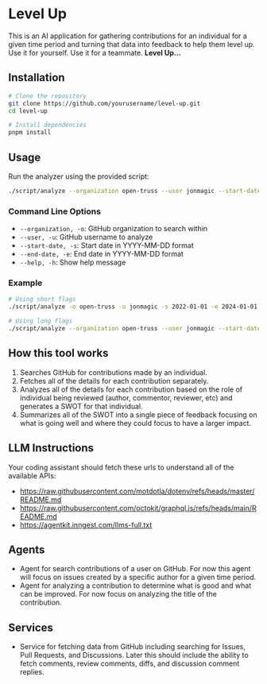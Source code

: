 # Level Up

This is an AI application for gathering contributions for an individual for a given time period and turning that data into feedback to help them level up. Use it for yourself. Use it for a teammate. **Level Up...**

## Installation

```bash
# Clone the repository
git clone https://github.com/yourusername/level-up.git
cd level-up

# Install dependencies
pnpm install
```

## Usage

Run the analyzer using the provided script:

```bash
./script/analyze --organization open-truss --user jonmagic --start-date 2024-03-01 --end-date 2024-03-31
```

### Command Line Options

- `--organization, -o`: GitHub organization to search within
- `--user, -u`: GitHub username to analyze
- `--start-date, -s`: Start date in YYYY-MM-DD format
- `--end-date, -e`: End date in YYYY-MM-DD format
- `--help, -h`: Show help message

### Example

```bash
# Using short flags
./script/analyze -o open-truss -u jonmagic -s 2022-01-01 -e 2024-01-01

# Using long flags
./script/analyze --organization open-truss --user jonmagic --start-date 2022-01-01 --end-date 2024-01-01
```

## How this tool works

1. Searches GitHub for contributions made by an individual.
2. Fetches all of the details for each contribution separately.
3. Analyzes all of the details for each contribution based on the role of individual being reviewed (author, commentor, reviewer, etc) and generates a SWOT for that individual.
4. Summarizes all of the SWOT into a single piece of feedback focusing on what is going well and where they could focus to have a larger impact.

## LLM Instructions

Your coding assistant should fetch these urls to understand all of the available APIs:
- https://raw.githubusercontent.com/motdotla/dotenv/refs/heads/master/README.md
- https://raw.githubusercontent.com/octokit/graphql.js/refs/heads/main/README.md
- https://agentkit.inngest.com/llms-full.txt

## Agents

- Agent for search contributions of a user on GitHub. For now this agent will focus on issues created by a specific author for a given time period.
- Agent for analyzing a contribution to determine what is good and what can be improved. For now focus on analyzing the title of the contribution.

## Services

- Service for fetching data from GitHub including searching for Issues, Pull Requests, and Discussions. Later this should include the ability to fetch comments, review comments, diffs, and discussion comment replies.
